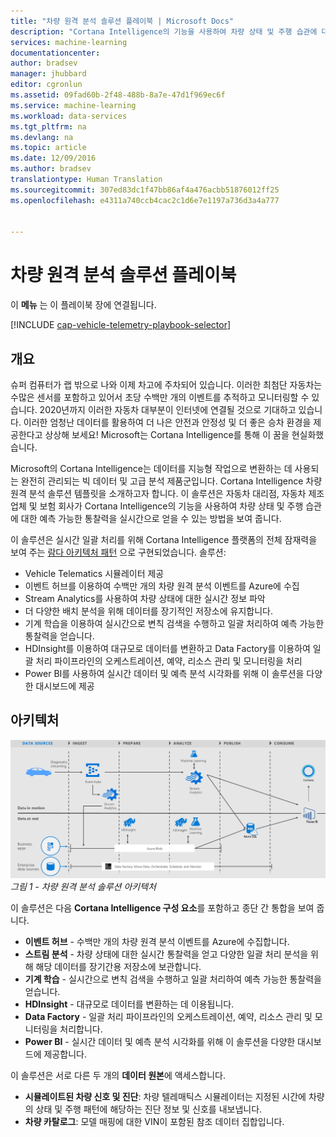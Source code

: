 ```yaml
---
title: "차량 원격 분석 솔루션 플레이북 | Microsoft Docs"
description: "Cortana Intelligence의 기능을 사용하여 차량 상태 및 주행 습관에 대한 예측 가능한 통찰력 및 실시간 정보를 얻습니다."
services: machine-learning
documentationcenter: 
author: bradsev
manager: jhubbard
editor: cgronlun
ms.assetid: 09fad60b-2f48-488b-8a7e-47d1f969ec6f
ms.service: machine-learning
ms.workload: data-services
ms.tgt_pltfrm: na
ms.devlang: na
ms.topic: article
ms.date: 12/09/2016
ms.author: bradsev
translationtype: Human Translation
ms.sourcegitcommit: 307ed83dc1f47bb86af4a476acbb51876012ff25
ms.openlocfilehash: e4311a740ccb4cac2c1d6e7e1197a736d3a4a777


---
```

# <a name="vehicle-telemetry-analytics-solution-playbook"></a>차량 원격 분석 솔루션 플레이북
이 **메뉴** 는 이 플레이북 장에 연결됩니다. 

[!INCLUDE [cap-vehicle-telemetry-playbook-selector](../../includes/cap-vehicle-telemetry-playbook-selector.md)]

## <a name="overview"></a>개요
슈퍼 컴퓨터가 랩 밖으로 나와 이제 차고에 주차되어 있습니다. 이러한 최첨단 자동차는 수많은 센서를 포함하고 있어서 초당 수백만 개의 이벤트를 추적하고 모니터링할 수 있습니다. 2020년까지 이러한 자동차 대부분이 인터넷에 연결될 것으로 기대하고 있습니다. 이러한 엄청난 데이터를 활용하여 더 나은 안전과 안정성 및 더 좋은 승차 환경을 제공한다고 상상해 보세요! Microsoft는 Cortana Intelligence를 통해 이 꿈을 현실화했습니다.

Microsoft의 Cortana Intelligence는 데이터를 지능형 작업으로 변환하는 데 사용되는 완전히 관리되는 빅 데이터 및 고급 분석 제품군입니다. Cortana Intelligence 차량 원격 분석 솔루션 템플릿을 소개하고자 합니다. 이 솔루션은 자동차 대리점, 자동차 제조업체 및 보험 회사가 Cortana Intelligence의 기능을 사용하여 차량 상태 및 주행 습관에 대한 예측 가능한 통찰력을 실시간으로 얻을 수 있는 방법을 보여 줍니다. 

이 솔루션은 실시간 일괄 처리를 위해 Cortana Intelligence 플랫폼의 전체 잠재력을 보여 주는 [람다 아키텍처 패턴](https://en.wikipedia.org/wiki/Lambda_architecture) 으로 구현되었습니다. 솔루션: 

* Vehicle Telematics 시뮬레이터 제공
* 이벤트 허브를 이용하여 수백만 개의 차량 원격 분석 이벤트를 Azure에 수집 
* Stream Analytics를 사용하여 차량 상태에 대한 실시간 정보 파악
* 더 다양한 배치 분석을 위해 데이터를 장기적인 저장소에 유지합니다. 
* 기계 학습을 이용하여 실시간으로 변칙 검색을 수행하고 일괄 처리하여 예측 가능한 통찰력을 얻습니다.
* HDInsight를 이용하여 대규모로 데이터를 변환하고 Data Factory를 이용하여 일괄 처리 파이프라인의 오케스트레이션, 예약, 리소스 관리 및 모니터링을 처리 
* Power BI를 사용하여 실시간 데이터 및 예측 분석 시각화를 위해 이 솔루션을 다양한 대시보드에 제공

## <a name="architecture"></a>아키텍처
![솔루션 아키텍처 다이어그램](./media/cortana-analytics-playbook-vehicle-telemetry/fig1-vehicle-telemetry-annalytics-solution-architecture.png)
*그림 1 - 차량 원격 분석 솔루션 아키텍처*

이 솔루션은 다음 **Cortana Intelligence 구성 요소**를 포함하고 종단 간 통합을 보여 줍니다.

* **이벤트 허브** - 수백만 개의 차량 원격 분석 이벤트를 Azure에 수집합니다.
* **스트림 분석** - 차량 상태에 대한 실시간 통찰력을 얻고 다양한 일괄 처리 분석을 위해 해당 데이터를 장기간용 저장소에 보관합니다.
* **기계 학습** - 실시간으로 변칙 검색을 수행하고 일괄 처리하여 예측 가능한 통찰력을 얻습니다.
* **HDInsight** - 대규모로 데이터를 변환하는 데 이용됩니다.
* **Data Factory** - 일괄 처리 파이프라인의 오케스트레이션, 예약, 리소스 관리 및 모니터링을 처리합니다.
* **Power BI** - 실시간 데이터 및 예측 분석 시각화를 위해 이 솔루션을 다양한 대시보드에 제공합니다.

이 솔루션은 서로 다른 두 개의 **데이터 원본**에 액세스합니다. 

* **시뮬레이트된 차량 신호 및 진단**: 차량 텔레매틱스 시뮬레이터는 지정된 시간에 차량의 상태 및 주행 패턴에 해당하는 진단 정보 및 신호를 내보냅니다. 
* **차량 카탈로그**: 모델 매핑에 대한 VIN이 포함된 참조 데이터 집합입니다.




<!--HONumber=Dec16_HO3-->


